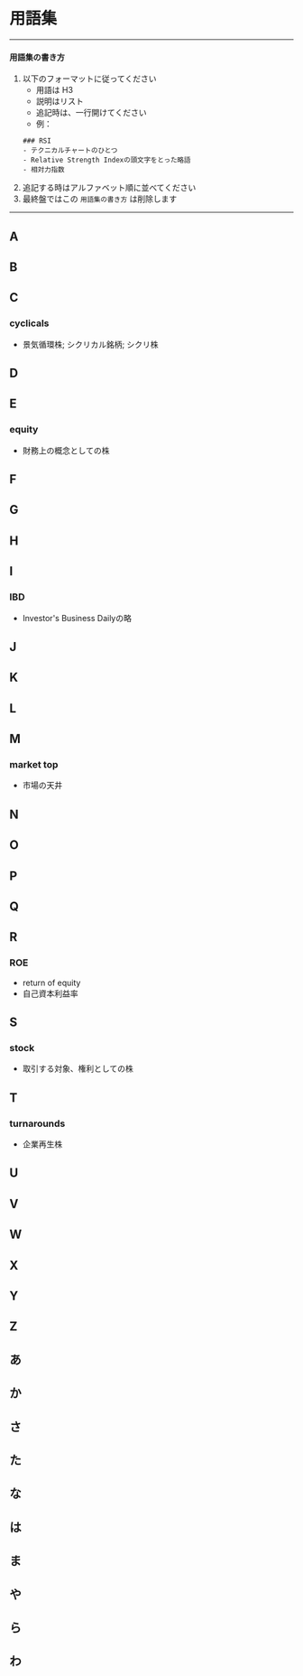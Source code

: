 # 用語集

---

#### 用語集の書き方 
1. 以下のフォーマットに従ってください
    - 用語は H3 
    - 説明はリスト
    - 追記時は、一行開けてください
    - 例：
    ```
    ### RSI
    - テクニカルチャートのひとつ
    - Relative Strength Indexの頭文字をとった略語
    - 相対力指数
    ```
1. 追記する時はアルファベット順に並べてください
1. 最終盤ではこの `用語集の書き方` は削除します
---

## A
## B
## C

### cyclicals
- 景気循環株; シクリカル銘柄; シクリ株


## D
## E

### equity
- 財務上の概念としての株


## F
## G
## H

## I
### IBD
- Investor's Business Dailyの略

## J
## K
## L
## M
### market top 
- 市場の天井

## N
## O
## P
## Q

## R

### ROE
- return of equity
- 自己資本利益率

## S

### stock
- 取引する対象、権利としての株

## T
### turnarounds
- 企業再生株

## U
## V
## W
## X
## Y
## Z

## あ
## か
## さ
## た
## な
## は
## ま
## や
## ら
## わ












